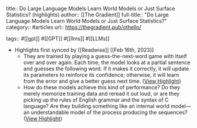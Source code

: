 title:: Do Large Language Models Learn World Models or Just Surface Statistics? (highlights)
author:: [[The Gradient]]
full-title:: "Do Large Language Models Learn World Models or Just Surface Statistics?"
category:: #articles
url:: https://thegradient.pub/othello/

tags:: #[[gpt]] #[[GPT]] #[[llms]] #[[LLMs]]

- Highlights first synced by [[Readwise]] [[Feb 16th, 2023]]
	- They are trained by playing a guess-the-next-word game with itself over and over again. Each time, the model looks at a partial sentence and guesses the following word. If it makes it correctly, it will update its parameters to reinforce its confidence; otherwise, it will learn from the error and give a better guess next time. ([View Highlight](https://read.readwise.io/read/01gs9q1hc2kjcnrrpcwx8hmm1y))
	- How do these models achieve this kind of performance? Do they merely memorize training data and reread it out loud, or are they picking up the rules of English grammar and the syntax of C language? Are they building something like an internal world model—an understandable model of the process producing the sequences? ([View Highlight](https://read.readwise.io/read/01gs9q2fxsn7mc8rn9hjsg6t7p))